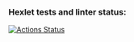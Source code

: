 ### Hexlet tests and linter status:
[![Actions Status](https://github.com/onthemod/python-project-49/workflows/hexlet-check/badge.svg)](https://github.com/onthemod/python-project-49/actions)
